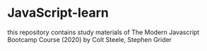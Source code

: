 # JavaScript-learn
this repository contains study materials of The Modern Javascript Bootcamp Course (2020) by  Colt Steele, Stephen Grider
